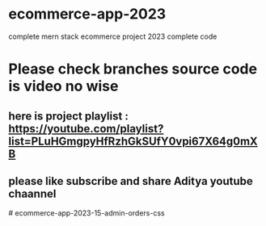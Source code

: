 # ecommerce-app-2023

complete mern stack ecommerce project 2023 complete code

# Please check branches source code is video no wise

## here is project playlist : https://youtube.com/playlist?list=PLuHGmgpyHfRzhGkSUfY0vpi67X64g0mXB

## please like subscribe and share Aditya youtube chaannel
#   e c o m m e r c e - a p p - 2 0 2 3 - 1 5 - a d m i n - o r d e r s - c s s  
 